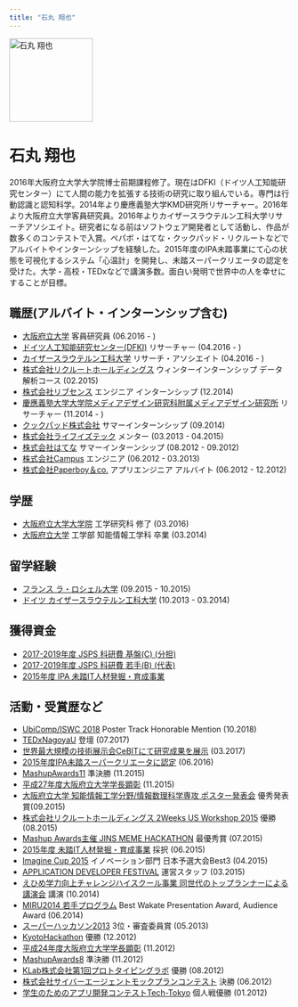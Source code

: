 ```yaml
---
title: "石丸 翔也"
---
```


<img src="/img/icon_portrait.jpg" class="image-trimmed-by-circle image-on-frame" width="150px" alt="石丸 翔也">

# 石丸 翔也

2016年大阪府立大学大学院博士前期課程修了。現在はDFKI（ドイツ人工知能研究センター）にて人間の能力を拡張する技術の研究に取り組んでいる。専門は行動認識と認知科学。2014年より慶應義塾大学KMD研究所リサーチャー。2016年より大阪府立大学客員研究員。2016年よりカイザースラウテルン工科大学リサーチアソシエイト。研究者になる前はソフトウェア開発者として活動し、作品が数多くのコンテストで入賞。ペパボ・はてな・クックパッド・リクルートなどでアルバイトやインターンシップを経験した。2015年度のIPA未踏事業にて心の状態を可視化するシステム「心温計」を開発し、未踏スーパークリエータの認定を受けた。大学・高校・TEDxなどで講演多数。面白い発明で世界中の人を幸せにすることが目標。

## 職歴(アルバイト・インターンシップ含む)

* <a href="http://www.osakafu-u.ac.jp/">大阪府立大学</a> 客員研究員 (06.2016 - )
* <a href="http://www.dfki.de/web">ドイツ人工知能研究センター(DFKI)</a> リサーチャー (04.2016 - )
* <a href="https://www.uni-kl.de">カイザースラウテルン工科大学</a> リサーチ・アソシエイト (04.2016 - )
* <a href="http://www.recruit.jp/">株式会社リクルートホールディングス</a> ウィンターインターンシップ データ解析コース (02.2015)
* <a href="http://www.livesense.co.jp/">株式会社リブセンス</a> エンジニア インターンシップ (12.2014)
* <a href="http://www.kmd.keio.ac.jp/jp/">慶應義塾大学大学院メディアデザイン研究科附属メディアデザイン研究所</a> リサーチャー (11.2014 - )
* <a href="https://info.cookpad.com/">クックパッド株式会社</a> サマーインターンシップ (09.2014)
* <a href="http://life-is-tech.com/">株式会社ライフイズテック</a> メンター (03.2013 - 04.2015)
* <a href="http://markovlabo.net/?p=1214">株式会社はてな</a> サマーインターンシップ (08.2012 - 09.2012)
* <a href="http://campus-inc.org/">株式会社Campus</a> エンジニア (06.2012 - 03.2013)
* <a href="http://www.paperboy.co.jp/">株式会社Paperboy＆co.</a> アプリエンジニア アルバイト (06.2012 - 12.2012)

## 学歴

* <a href="http://www.osakafu-u.ac.jp/">大阪府立大学大学院</a> 工学研究科 修了 (03.2016)
* <a href="http://www.osakafu-u.ac.jp/">大阪府立大学</a> 工学部 知能情報工学科 卒業 (03.2014)

## 留学経験

* <a href="http://www.univ-larochelle.fr/?lang=en">フランス ラ・ロシェル大学</a> (09.2015 - 10.2015)
* <a href="http://www.dfki.de/web">ドイツ カイザースラウテルン工科大学</a> (10.2013 - 03.2014)

## 獲得資金

* <a href="https://kaken.nii.ac.jp/ja/grant/KAKENHI-PROJECT-17K00276/">2017-2019年度 JSPS 科研費 基盤(C) (分担)</a>
* <a href="https://kaken.nii.ac.jp/ja/grant/KAKENHI-PROJECT-17K12728/">2017-2019年度 JSPS 科研費 若手(B) (代表)</a>
* <a href="https://www.ipa.go.jp/jinzai/mitou/2015/gaiyou_s-4.html">2015年度 IPA 未踏IT人材発掘・育成事業</a>

## 活動・受賞歴など

* <a href="http://ubicomp.org/ubicomp2018/">UbiComp/ISWC 2018</a> Poster Track Honorable Mention (10.2018)
* <a href="http://tedxnagoyau.com">TEDxNagoyaU</a> 登壇 (07.2017)
* <a href="https://www.dfki.de/web/presse/pressemitteilung/2017/HyperMind">世界最大規模の技術展示会CeBITにて研究成果を展示</a> (03.2017)
* <a href="https://www.ipa.go.jp/about/press/20160602.html">2015年度IPA未踏スーパークリエータに認定</a> (06.2016)
* <a href="http://mashupaward.jp/">MashupAwards11</a> 準決勝 (11.2015)
* <a href="http://shoya.io/jp/blog/honor2/">平成27年度大阪府立大学学長顕彰</a> (11.2015)
* <a href="http://www.osakafu-u.ac.jp/">大阪府立大学 知能情報工学分野/情報数理科学専攻 ポスター発表会</a> 優秀発表賞(09.2015)
* <a href="http://recruit-jinji.jp/workshop2015/">株式会社リクルートホールディングス 2Weeks US Workshop 2015</a> 優勝 (08.2015)
* <a href="https://mashupawards.doorkeeper.jp/events/25862">Mashup Awards主催 JINS MEME HACKATHON</a> 最優秀賞 (07.2015)
* <a href="https://www.ipa.go.jp/jinzai/mitou/2015/koubokekka_index.html">2015年度 未踏IT人材発掘・育成事業</a> 採択 (06.2015)
* <a href="http://www.microsoft.com/ja-jp/education/imagine-cup.aspx">Imagine Cup 2015</a> イノベーション部門 日本予選大会Best3 (04.2015)
* <a href="http://recruit-jinji.jp/adf_fes2015/">APPLICATION DEVELOPER FESTIVAL</a> 運営スタッフ (03.2015)
* <a href="http://imabarihigashi-s.esnet.ed.jp/08communication/261006-challengehighschool-kouen/261006-challengehighschool-koien.html">えひめ学力向上チャレンジハイスクール事業 同世代のトップランナーによる講演会</a> 講演 (10.2014)
* <a href ="https://sites.google.com/site/miru2014okayama/wakate">MIRU2014 若手プログラム</a> Best Wakate Presentation Award, Audience Award (06.2014)
* <a href="http://jp.startup-dating.com/2013/05/super-hackathon-2013-in-osak">スーパーハッカソン2013</a> 3位・審査委員賞 (05.2013)
* <a href="http://bussorenre.com/?p=45">KyotoHackathon</a> 優勝 (12.2012)
* <a href="http://shoya.io/jp/blog/honor/">平成24年度大阪府立大学学長顕彰</a> (11.2012)
* <a href="http://ma8.mashupaward.jp/">MashupAwards8</a> 準決勝 (11.2012)
* <a href="http://internship.blog.klab.jp/2012/08/10/ptlab1-day1/">KLab株式会社第1回プロトタイピングラボ</a> 優勝 (08.2012)
* <a href="https://www.cyberagent.co.jp/list/mockplan.html">株式会社サイバーエージェントモックプランコンテスト</a> 決勝 (06.2012)
* <a href="http://tech-tokyo.com/?p=679">学生のためのアプリ開発コンテストTech-Tokyo</a> 個人戦優勝 (01.2012)
